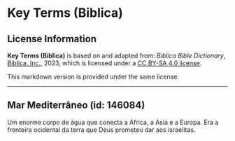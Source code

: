 # Key Terms (Biblica)

## License Information

**Key Terms (Biblica)** is based on and adapted from: _Biblica Bible Dictionary_, [Biblica, Inc.](https://www.biblica.com/), 2023, which is licensed under a [CC BY-SA 4.0 license](https://creativecommons.org/licenses/by-sa/4.0/legalcode.en).

This markdown version is provided under the same license.



--------------------------------

## Mar Mediterrâneo (id: 146084)

Um enorme corpo de água que conecta a África, a Ásia e a Europa. Era a fronteira ocidental da terra que Deus prometeu dar aos israelitas.



